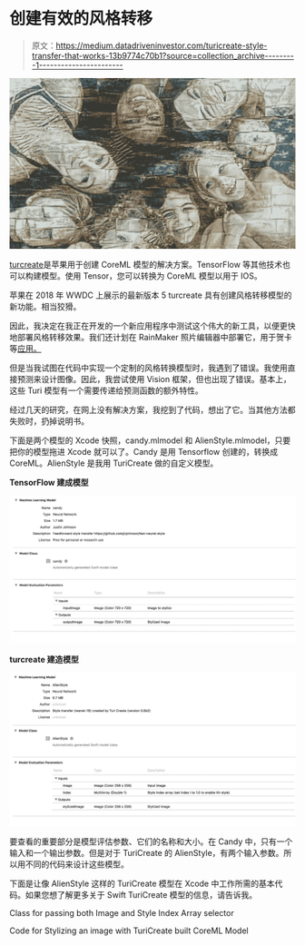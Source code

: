 # 创建有效的风格转移

> 原文：<https://medium.datadriveninvestor.com/turicreate-style-transfer-that-works-13b9774c70b1?source=collection_archive---------1----------------------->

![](img/08af871107e1a48ad7d6d23cbf077377.png)

[turcreate](https://github.com/apple/turicreate)是苹果用于创建 CoreML 模型的解决方案。TensorFlow 等其他技术也可以构建模型。使用 Tensor，您可以转换为 CoreML 模型以用于 IOS。

苹果在 2018 年 WWDC 上展示的最新版本 5 turcreate 具有创建风格转移模型的新功能。相当狡猾。

因此，我决定在我正在开发的一个新应用程序中测试这个伟大的新工具，以便更快地部署风格转移效果。我们还计划在 RainMaker 照片编辑器中部署它，用于贺卡等[应用。](http://www.rainhut.com/raincards)

但是当我试图在代码中实现一个定制的风格转换模型时，我遇到了错误。我使用直接预测来设计图像。因此，我尝试使用 Vision 框架，但也出现了错误。基本上，这些 Turi 模型有一个需要传递给预测函数的额外特性。

经过几天的研究，在网上没有解决方案，我挖到了代码，想出了它。当其他方法都失败时，扔掉说明书。

下面是两个模型的 Xcode 快照，candy.mlmodel 和 AlienStyle.mlmodel，只要把你的模型拖进 Xcode 就可以了。Candy 是用 Tensorflow 创建的，转换成 CoreML。AlienStyle 是我用 TuriCreate 做的自定义模型。

**TensorFlow 建成模型**

![](img/3bf8d6d803fff3d8e6e5d7f8d62cadce.png)

**turcreate 建造模型**

![](img/8a47811e7a9ad83126c0867c0a7bab36.png)

要查看的重要部分是模型评估参数、它们的名称和大小。在 Candy 中，只有一个输入和一个输出参数。但是对于 TuriCreate 的 AlienStyle，有两个输入参数。所以用不同的代码来设计这些模型。

下面是让像 AlienStyle 这样的 TuriCreate 模型在 Xcode 中工作所需的基本代码。如果您想了解更多关于 Swift TuriCreate 模型的信息，请告诉我。

Class for passing both Image and Style Index Array selector

Code for Stylizing an image with TuriCreate built CoreML Model